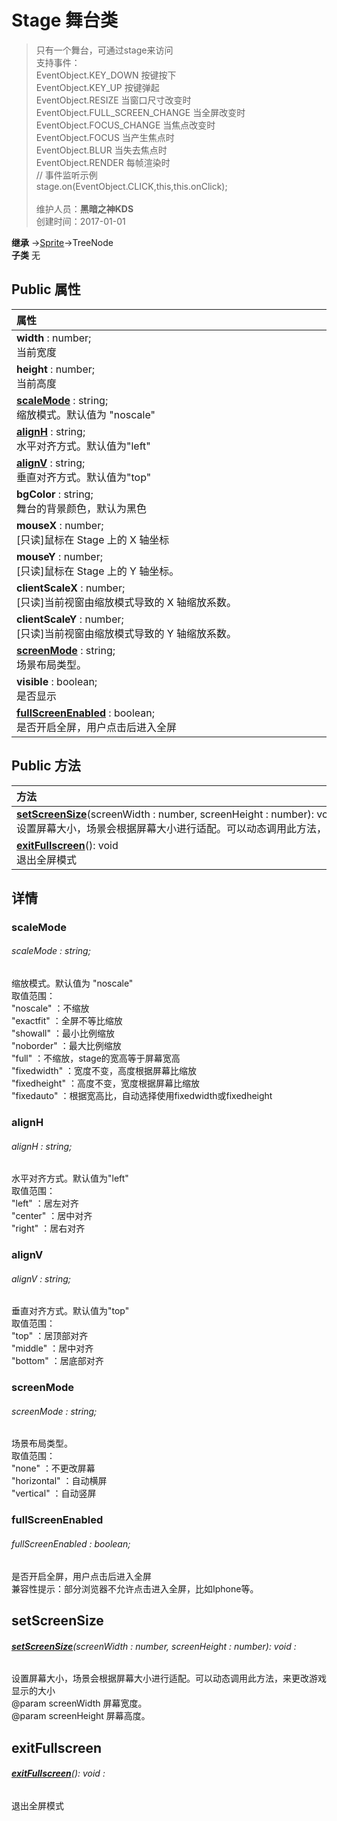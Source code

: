 # Stage 舞台类
>只有一个舞台，可通过stage来访问<br>支持事件：<br>EventObject.KEY_DOWN 按键按下<br>EventObject.KEY_UP 按键弹起<br>EventObject.RESIZE 当窗口尺寸改变时<br>EventObject.FULL_SCREEN_CHANGE 当全屏改变时<br>EventObject.FOCUS_CHANGE 当焦点改变时<br>EventObject.FOCUS 当产生焦点时<br>EventObject.BLUR 当失去焦点时<br>EventObject.RENDER 每帧渲染时<br>// 事件监听示例<br>stage.on(EventObject.CLICK,this,this.onClick);<br><br>
>维护人员：**黑暗之神KDS**  
>创建时间：2017-01-01

**继承**  →[Sprite](/zh_hans/library/2d/client/lib/sprite)→TreeNode<br>
**子类**  无<br>
## **Public 属性**
|<div style="width:1000px;text-align:left">属性</div>   |
| ---  |
| **width** : number;<br>当前宽度  |
| **height** : number;<br>当前高度  |
| **[scaleMode](#scalemode)** : string;<br>缩放模式。默认值为 "noscale"  |
| **[alignH](#alignh)** : string;<br>水平对齐方式。默认值为"left"  |
| **[alignV](#alignv)** : string;<br>垂直对齐方式。默认值为"top"  |
| **bgColor** : string;<br>舞台的背景颜色，默认为黑色  |
| **mouseX** : number;<br>[只读]鼠标在 Stage 上的 X 轴坐标  |
| **mouseY** : number;<br>[只读]鼠标在 Stage 上的 Y 轴坐标。  |
| **clientScaleX** : number;<br>[只读]当前视窗由缩放模式导致的 X 轴缩放系数。  |
| **clientScaleY** : number;<br>[只读]当前视窗由缩放模式导致的 Y 轴缩放系数。  |
| **[screenMode](#screenmode)** : string;<br>场景布局类型。  |
| **visible** : boolean;<br>是否显示  |
| **[fullScreenEnabled](#fullscreenenabled)** : boolean;<br>是否开启全屏，用户点击后进入全屏  |

## Public 方法
|<div style="width:1000px;text-align:left" >方法</div>   |
| ---  |
| **[setScreenSize](#setscreensize)**(screenWidth : number,  screenHeight : number): void<br>设置屏幕大小，场景会根据屏幕大小进行适配。可以动态调用此方法，来更改游戏显示的大小
| **[exitFullscreen](#exitfullscreen)**(): void<br>退出全屏模式

## 详情

### scaleMode
###### scaleMode : string;
缩放模式。默认值为 "noscale"<br>
取值范围：<br>
"noscale" ：不缩放<br>
"exactfit" ：全屏不等比缩放<br>
"showall" ：最小比例缩放<br>
"noborder" ：最大比例缩放<br>
"full" ：不缩放，stage的宽高等于屏幕宽高<br>
"fixedwidth" ：宽度不变，高度根据屏幕比缩放<br>
"fixedheight" ：高度不变，宽度根据屏幕比缩放<br>
"fixedauto" ：根据宽高比，自动选择使用fixedwidth或fixedheight
### alignH
###### alignH : string;
水平对齐方式。默认值为"left"<br>
取值范围：<br>
"left" ：居左对齐<br>
"center" ：居中对齐<br>
"right" ：居右对齐
### alignV
###### alignV : string;
垂直对齐方式。默认值为"top"<br>
取值范围：<br>
"top" ：居顶部对齐<br>
"middle" ：居中对齐<br>
"bottom" ：居底部对齐
### screenMode
###### screenMode : string;
场景布局类型。<br>
取值范围：<br>
"none" ：不更改屏幕<br>
"horizontal" ：自动横屏<br>
"vertical" ：自动竖屏
### fullScreenEnabled
###### fullScreenEnabled : boolean;
是否开启全屏，用户点击后进入全屏<br>
兼容性提示：部分浏览器不允许点击进入全屏，比如Iphone等。


## setScreenSize
###### **[setScreenSize](#setscreensize)**(screenWidth : number,  screenHeight : number): void :
设置屏幕大小，场景会根据屏幕大小进行适配。可以动态调用此方法，来更改游戏显示的大小<br>
@param	screenWidth		屏幕宽度。<br>
@param	screenHeight	屏幕高度。



## exitFullscreen
###### **[exitFullscreen](#exitfullscreen)**(): void :
退出全屏模式





